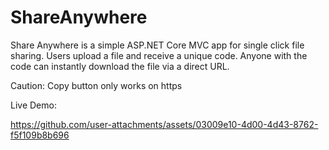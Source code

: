 # ShareAnywhere
Share Anywhere is a simple ASP.NET Core MVC app for single click file sharing. Users upload a file and receive a unique code. Anyone with the code can instantly download the file via a direct URL.

Caution: Copy button only works on https

Live Demo:

https://github.com/user-attachments/assets/03009e10-4d00-4d43-8762-f5f109b8b696


